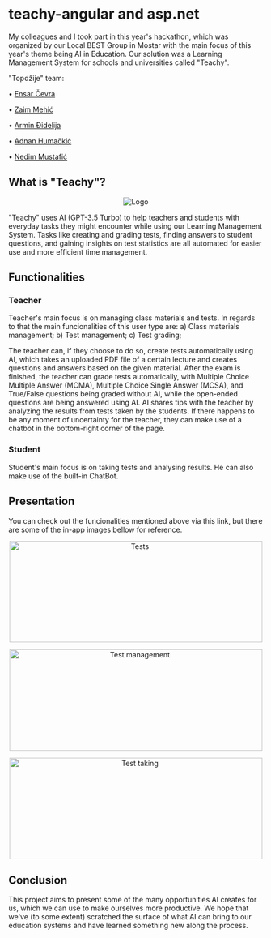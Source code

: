 # teachy-angular and asp.net
My colleagues and I took part in this year's hackathon, which was organized by our Local BEST Group in Mostar with the main focus of this year's theme being AI in Education. Our solution was a Learning Management System for schools and universities called "Teachy".

"Topdžije" team:

  • [Ensar Čevra](https://github.com/EnsarCevra)
  
  • [Zaim Mehić](https://github.com/zmehic)
  
  • [Armin Đidelija](https://github.com/ArminDjidelija)
  
  • [Adnan Humačkić](https://github.com/AdnanHumackic)
  
  • [Nedim Mustafić](https://github.com/nddim)

## What is "Teachy"?

<p align="center">
  <img src="https://github.com/zmehic/teachy-angular-asp.net/assets/60481114/202ef656-f8ef-4d6f-bc80-e72d84c797aa" alt="Logo">
</p>

"Teachy" uses AI (GPT-3.5 Turbo) to help teachers and students with everyday tasks they might encounter while using our Learning Management System. Tasks like creating and grading tests, finding answers to student questions, and gaining insights on test statistics are all automated for easier use and more efficient time management.

## Functionalities

### Teacher
Teacher's main focus is on managing class materials and tests. In regards to that the main funcionalities of this user type are:
  a) Class materials management;
  b) Test management;
  c) Test grading;

The teacher can, if they choose to do so, create tests automatically using AI, which takes an uploaded PDF file of a certain lecture and creates questions and answers based on the given material. After the exam is finished, the teacher can grade tests automatically, with Multiple Choice Multiple Answer (MCMA), Multiple Choice Single Answer (MCSA), and True/False questions being graded without AI, while the open-ended questions are being answered using AI. AI shares tips with the teacher by analyzing the results from tests taken by the students. If there happens to be any moment of uncertainty for the teacher, they can make use of a chatbot in the bottom-right corner of the page.

### Student
Student's main focus is on taking tests and analysing results. He can also make use of the built-in ChatBot.

## Presentation
You can check out the funcionalities mentioned above via this link, but there are some of the in-app images bellow for reference.

<p align="center">
  <img src="https://github.com/zmehic/teachy-angular-asp.net/assets/60481114/8fca36ba-cd4a-44b6-91d9-84973e62c084" alt="Tests" width="500" height="200">
</p>

<p align="center">
  <img src="https://github.com/zmehic/teachy-angular-asp.net/assets/60481114/b79e0f04-fd7e-4602-ae8f-e11c51d30804" alt="Test management" width="500" height="200">
</p>

<p align="center">
  <img src="https://github.com/zmehic/teachy-angular-asp.net/assets/60481114/531ab320-296e-4daf-b9d5-e5a0de0f10c6" alt="Test taking" width="500" height="200">
</p>

## Conclusion
This project aims to present some of the many opportunities AI creates for us, which we can use to make ourselves more productive. We hope that we've (to some extent) scratched the surface of what AI can bring to our education systems and have learned something new along the process.

